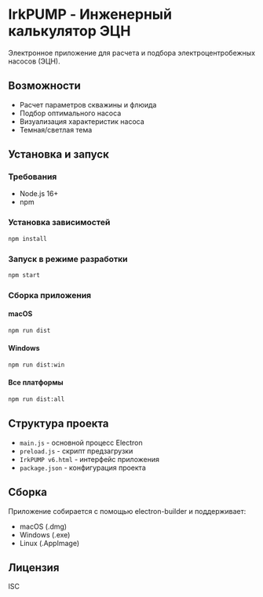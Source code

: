 # IrkPUMP - Инженерный калькулятор ЭЦН

Электронное приложение для расчета и подбора электроцентробежных насосов (ЭЦН).

## Возможности

- Расчет параметров скважины и флюида
- Подбор оптимального насоса
- Визуализация характеристик насоса
- Темная/светлая тема

## Установка и запуск

### Требования
- Node.js 16+ 
- npm

### Установка зависимостей
```bash
npm install
```

### Запуск в режиме разработки
```bash
npm start
```

### Сборка приложения

#### macOS
```bash
npm run dist
```

#### Windows
```bash
npm run dist:win
```

#### Все платформы
```bash
npm run dist:all
```

## Структура проекта

- `main.js` - основной процесс Electron
- `preload.js` - скрипт предзагрузки
- `IrkPUMP v6.html` - интерфейс приложения
- `package.json` - конфигурация проекта

## Сборка

Приложение собирается с помощью electron-builder и поддерживает:
- macOS (.dmg)
- Windows (.exe)
- Linux (.AppImage)

## Лицензия

ISC